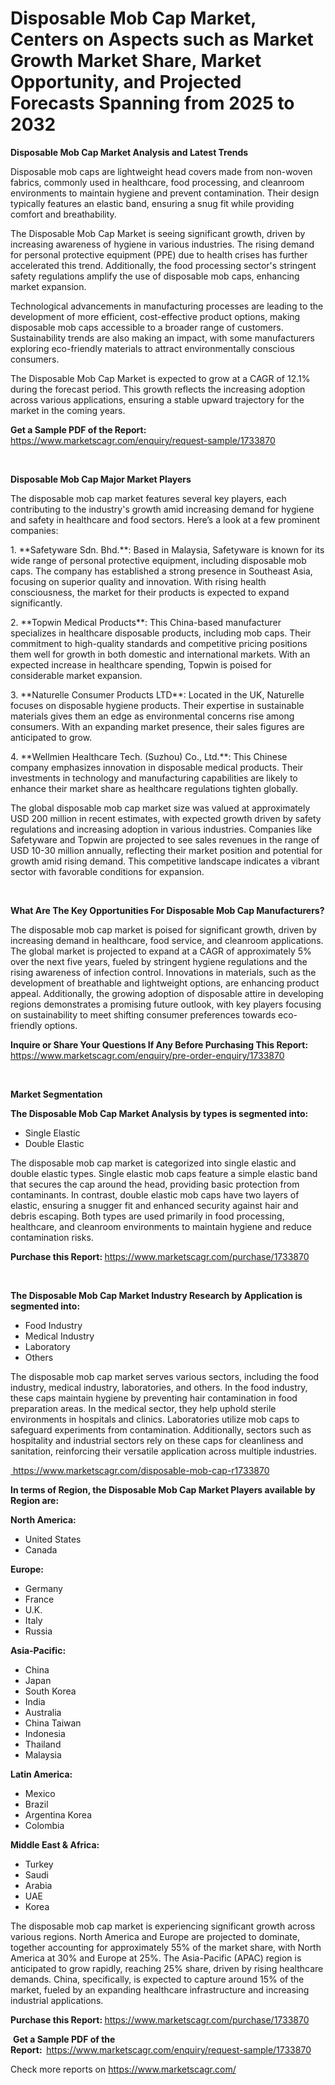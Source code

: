 <p><h1>Disposable Mob Cap Market, Centers on Aspects such as Market Growth Market Share, Market Opportunity, and Projected Forecasts Spanning from 2025 to 2032</h1></p><p><strong>Disposable Mob Cap Market Analysis and Latest Trends</strong></p>
<p><p>Disposable mob caps are lightweight head covers made from non-woven fabrics, commonly used in healthcare, food processing, and cleanroom environments to maintain hygiene and prevent contamination. Their design typically features an elastic band, ensuring a snug fit while providing comfort and breathability. </p><p>The Disposable Mob Cap Market is seeing significant growth, driven by increasing awareness of hygiene in various industries. The rising demand for personal protective equipment (PPE) due to health crises has further accelerated this trend. Additionally, the food processing sector's stringent safety regulations amplify the use of disposable mob caps, enhancing market expansion.</p><p>Technological advancements in manufacturing processes are leading to the development of more efficient, cost-effective product options, making disposable mob caps accessible to a broader range of customers. Sustainability trends are also making an impact, with some manufacturers exploring eco-friendly materials to attract environmentally conscious consumers. </p><p>The Disposable Mob Cap Market is expected to grow at a CAGR of 12.1% during the forecast period. This growth reflects the increasing adoption across various applications, ensuring a stable upward trajectory for the market in the coming years.</p></p>
<p><strong>Get a Sample PDF of the Report:&nbsp;</strong> <a href="https://www.marketscagr.com/enquiry/request-sample/1733870?utm_campaign=2318&utm_medium=2&utm_source=Github&utm_content=ia&utm_term=08022025&utm_id=disposable-mob-cap">https://www.marketscagr.com/enquiry/request-sample/1733870</a></p>
<p>&nbsp;</p>
<p><strong>Disposable Mob Cap Major Market Players</strong></p>
<p><p>The disposable mob cap market features several key players, each contributing to the industry's growth amid increasing demand for hygiene and safety in healthcare and food sectors. Here’s a look at a few prominent companies:</p><p>1. **Safetyware Sdn. Bhd.**: Based in Malaysia, Safetyware is known for its wide range of personal protective equipment, including disposable mob caps. The company has established a strong presence in Southeast Asia, focusing on superior quality and innovation. With rising health consciousness, the market for their products is expected to expand significantly.</p><p>2. **Topwin Medical Products**: This China-based manufacturer specializes in healthcare disposable products, including mob caps. Their commitment to high-quality standards and competitive pricing positions them well for growth in both domestic and international markets. With an expected increase in healthcare spending, Topwin is poised for considerable market expansion.</p><p>3. **Naturelle Consumer Products LTD**: Located in the UK, Naturelle focuses on disposable hygiene products. Their expertise in sustainable materials gives them an edge as environmental concerns rise among consumers. With an expanding market presence, their sales figures are anticipated to grow.</p><p>4. **Wellmien Healthcare Tech. (Suzhou) Co., Ltd.**: This Chinese company emphasizes innovation in disposable medical products. Their investments in technology and manufacturing capabilities are likely to enhance their market share as healthcare regulations tighten globally.</p><p>The global disposable mob cap market size was valued at approximately USD 200 million in recent estimates, with expected growth driven by safety regulations and increasing adoption in various industries. Companies like Safetyware and Topwin are projected to see sales revenues in the range of USD 10-30 million annually, reflecting their market position and potential for growth amid rising demand. This competitive landscape indicates a vibrant sector with favorable conditions for expansion.</p></p>
<p>&nbsp;</p>
<p><strong>What Are The Key Opportunities For Disposable Mob Cap Manufacturers?</strong></p>
<p><p>The disposable mob cap market is poised for significant growth, driven by increasing demand in healthcare, food service, and cleanroom applications. The global market is projected to expand at a CAGR of approximately 5% over the next five years, fueled by stringent hygiene regulations and the rising awareness of infection control. Innovations in materials, such as the development of breathable and lightweight options, are enhancing product appeal. Additionally, the growing adoption of disposable attire in developing regions demonstrates a promising future outlook, with key players focusing on sustainability to meet shifting consumer preferences towards eco-friendly options.</p></p>
<p><strong>Inquire or Share Your Questions If Any Before Purchasing This Report:</strong> <a href="https://www.marketscagr.com/enquiry/pre-order-enquiry/1733870?utm_campaign=2318&utm_medium=2&utm_source=Github&utm_content=ia&utm_term=08022025&utm_id=disposable-mob-cap">https://www.marketscagr.com/enquiry/pre-order-enquiry/1733870</a></p>
<p>&nbsp;</p>
<p><strong>Market Segmentation</strong></p>
<p><strong>The Disposable Mob Cap Market Analysis by types is segmented into:</strong></p>
<p><ul><li>Single Elastic</li><li>Double Elastic</li></ul></p>
<p><p>The disposable mob cap market is categorized into single elastic and double elastic types. Single elastic mob caps feature a simple elastic band that secures the cap around the head, providing basic protection from contaminants. In contrast, double elastic mob caps have two layers of elastic, ensuring a snugger fit and enhanced security against hair and debris escaping. Both types are used primarily in food processing, healthcare, and cleanroom environments to maintain hygiene and reduce contamination risks.</p></p>
<p><strong>Purchase this Report:&nbsp;</strong><a href="https://www.marketscagr.com/purchase/1733870?utm_campaign=2318&utm_medium=2&utm_source=Github&utm_content=ia&utm_term=08022025&utm_id=disposable-mob-cap">https://www.marketscagr.com/purchase/1733870</a></p>
<p>&nbsp;</p>
<p><strong>The Disposable Mob Cap Market Industry Research by Application is segmented into:</strong></p>
<p><ul><li>Food Industry</li><li>Medical Industry</li><li>Laboratory</li><li>Others</li></ul></p>
<p><p>The disposable mob cap market serves various sectors, including the food industry, medical industry, laboratories, and others. In the food industry, these caps maintain hygiene by preventing hair contamination in food preparation areas. In the medical sector, they help uphold sterile environments in hospitals and clinics. Laboratories utilize mob caps to safeguard experiments from contamination. Additionally, sectors such as hospitality and industrial sectors rely on these caps for cleanliness and sanitation, reinforcing their versatile application across multiple industries.</p></p>
<p><a href="https://www.marketscagr.com/disposable-mob-cap-r1733870?utm_campaign=2318&utm_medium=2&utm_source=Github&utm_content=ia&utm_term=08022025&utm_id=disposable-mob-cap">&nbsp;https://www.marketscagr.com/disposable-mob-cap-r1733870</a></p>
<p><strong>In terms of Region, the Disposable Mob Cap Market Players available by Region are:</strong></p>
<p>
    <p> <strong> North America: </strong>
        <ul>
            <li>United States</li>
            <li>Canada</li>
        </ul>
        </p> 
    <p> <strong> Europe: </strong>
        <ul>
            <li>Germany</li>
            <li>France</li>
            <li>U.K.</li>
            <li>Italy</li>
            <li>Russia</li>
        </ul>
        </p> 
    <p> <strong> Asia-Pacific: </strong>
        <ul>
            <li>China</li>
            <li>Japan</li>
            <li>South Korea</li>
            <li>India</li>
            <li>Australia</li>
            <li>China Taiwan</li>
            <li>Indonesia</li>
            <li>Thailand</li>
            <li>Malaysia</li>
        </ul>
        </p> 
    <p> <strong> Latin America: </strong>
        <ul>
            <li>Mexico</li>
            <li>Brazil</li>
            <li>Argentina Korea</li>
            <li>Colombia</li>
        </ul>
        </p> 
    <p> <strong> Middle East & Africa: </strong>
        <ul>
            <li>Turkey</li>
            <li>Saudi</li>
            <li>Arabia</li>
            <li>UAE</li>
            <li>Korea</li>
        </ul>
    </p>
    </p>
<p><p>The disposable mob cap market is experiencing significant growth across various regions. North America and Europe are projected to dominate, together accounting for approximately 55% of the market share, with North America at 30% and Europe at 25%. The Asia-Pacific (APAC) region is anticipated to grow rapidly, reaching 25% share, driven by rising healthcare demands. China, specifically, is expected to capture around 15% of the market, fueled by an expanding healthcare infrastructure and increasing industrial applications.</p></p>
<p><strong>Purchase this Report: </strong><a href="https://www.marketscagr.com/purchase/1733870?utm_campaign=2318&utm_medium=2&utm_source=Github&utm_content=ia&utm_term=08022025&utm_id=disposable-mob-cap">https://www.marketscagr.com/purchase/1733870</a></p>
<p>&nbsp;<strong>Get a Sample PDF of the Report:&nbsp;&nbsp;</strong><a href="https://www.marketscagr.com/enquiry/request-sample/1733870?utm_campaign=2318&utm_medium=2&utm_source=Github&utm_content=ia&utm_term=08022025&utm_id=disposable-mob-cap">https://www.marketscagr.com/enquiry/request-sample/1733870</a></p>
<p><strong></strong></p>
<p>Check more reports on <a href="https://www.marketscagr.com/?utm_campaign=2318&utm_medium=2&utm_source=Github&utm_content=ia&utm_term=08022025&utm_id=disposable-mob-cap">https://www.marketscagr.com/</a></p>